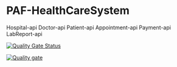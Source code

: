 # PAF-HealthCareSystem

Hospital-api
Doctor-api
Patient-api
Appointment-api
Payment-api
LabReport-api

[![Quality Gate Status](https://sonarcloud.io/api/project_badges/measure?project=chathu96_PAF-HealthCareSystem&metric=alert_status)](https://sonarcloud.io/dashboard?id=chathu96_PAF-HealthCareSystem)

[![Quality gate](https://sonarcloud.io/api/project_badges/quality_gate?project=chathu96_PAF-HealthCareSystem)](https://sonarcloud.io/dashboard?id=chathu96_PAF-HealthCareSystem)
